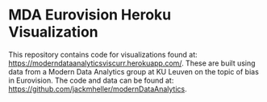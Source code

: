 # MDA Eurovision Heroku Visualization

This repository contains code for visualizations found at: https://moderndataanalyticsviscurr.herokuapp.com/.  These are built using data from a Modern Data Analytics group at KU Leuven on the topic of bias in Eurovision.  The code and data can be found at: https://github.com/jackmheller/modernDataAnalytics.
